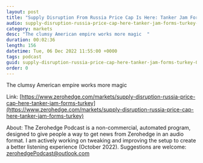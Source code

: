 ```yaml
---
layout: post
title: "Supply Disruption From Russia Price Cap Is Here: Tanker Jam Forms Off Turkey"
audio: supply-disruption-russia-price-cap-here-tanker-jam-forms-turkey-0
category: markets
desc: "The clumsy American empire works more magic  "
duration: 00:02:36
length: 156
datetime: Tue, 06 Dec 2022 11:55:00 +0000
tags: podcast
guid: supply-disruption-russia-price-cap-here-tanker-jam-forms-turkey-0
order: 0
---
```

The clumsy American empire works more magic  

Link: [https://www.zerohedge.com/markets/supply-disruption-russia-price-cap-here-tanker-jam-forms-turkey](https://www.zerohedge.com/markets/supply-disruption-russia-price-cap-here-tanker-jam-forms-turkey)

About: The Zerohedge Podcast is a non-commercial, automated program, designed to give people a way to get news from Zerohedge in an audio format.  I am actively working on tweaking and improving the setup to create a better listening experience (October 2022).  Suggestions are welcome: [zerohedgePodcast@outlook.com](mailto:zerohedgePodcast@outlook.com)